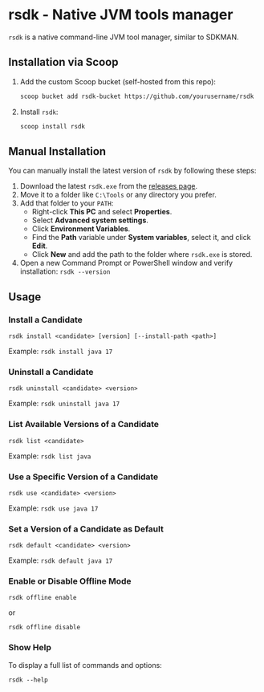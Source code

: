 # rsdk - Native JVM tools manager

`rsdk` is a native command-line JVM tool manager, similar to SDKMAN.

## Installation via Scoop

1. Add the custom Scoop bucket (self-hosted from this repo):

    ```bash
    scoop bucket add rsdk-bucket https://github.com/yourusername/rsdk
    ```

2. Install `rsdk`:

    ```bash
    scoop install rsdk
    ```

## Manual Installation

You can manually install the latest version of `rsdk` by following these steps:

1. Download the latest `rsdk.exe` from the [releases page](https://github.com/yourusername/rsdk/releases).
2. Move it to a folder like `C:\Tools` or any directory you prefer.
3. Add that folder to your `PATH`:
    - Right-click **This PC** and select **Properties**.
    - Select **Advanced system settings**.
    - Click **Environment Variables**.
    - Find the **Path** variable under **System variables**, select it, and click **Edit**.
    - Click **New** and add the path to the folder where `rsdk.exe` is stored.
4. Open a new Command Prompt or PowerShell window and verify installation: `rsdk --version`

## Usage

### Install a Candidate

``rsdk install <candidate> [version] [--install-path <path>]``

Example: ``rsdk install java 17``

### Uninstall a Candidate

``rsdk uninstall <candidate> <version>``

Example: ``rsdk uninstall java 17``

### List Available Versions of a Candidate

``rsdk list <candidate>``

Example: ``rsdk list java``

### Use a Specific Version of a Candidate

``rsdk use <candidate> <version>``

Example: ``rsdk use java 17``

### Set a Version of a Candidate as Default

``rsdk default <candidate> <version>``

Example: ``rsdk default java 17``

### Enable or Disable Offline Mode

``rsdk offline enable``

or

``rsdk offline disable``

### Show Help

To display a full list of commands and options:

``rsdk --help``
